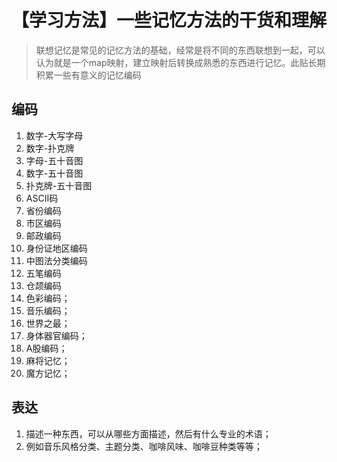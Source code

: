 # 【学习方法】一些记忆方法的干货和理解

> 联想记忆是常见的记忆方法的基础，经常是将不同的东西联想到一起，可以认为就是一个map映射，建立映射后转换成熟悉的东西进行记忆。此贴长期积累一些有意义的记忆编码



## 编码

1. 数字-大写字母
2. 数字-扑克牌
3. 字母-五十音图
4. 数字-五十音图
5. 扑克牌-五十音图
6. ASCII码
7. 省份编码
8. 市区编码
9. 邮政编码
10. 身份证地区编码
11. 中图法分类编码
12. 五笔编码
13. 仓颉编码
14. 色彩编码；
15. 音乐编码；
16. 世界之最；
17. 身体器官编码；
18. A股编码；
19. 麻将记忆；
20. 魔方记忆；



## 表达

1. 描述一种东西，可以从哪些方面描述，然后有什么专业的术语；
2. 例如音乐风格分类、主题分类、咖啡风味、咖啡豆种类等等；

